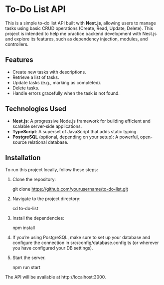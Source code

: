 # To-Do List API

This is a simple to-do list API built with **Nest.js**, allowing users to manage tasks using basic CRUD operations (Create, Read, Update, Delete). This project is intended to help me practice backend development with Nest.js and explore its features, such as dependency injection, modules, and controllers.

## Features

- Create new tasks with descriptions.
- Retrieve a list of tasks.
- Update tasks (e.g., marking as completed).
- Delete tasks.
- Handle errors gracefully when the task is not found.

## Technologies Used

- **Nest.js**: A progressive Node.js framework for building efficient and scalable server-side applications.
- **TypeScript**: A superset of JavaScript that adds static typing.
- **PostgreSQL** (optional, depending on your setup): A powerful, open-source relational database.

## Installation

To run this project locally, follow these steps:

1. Clone the repository:
   
   git clone https://github.com/yourusername/to-do-list.git

3. Navigate to the project directory:
   
   cd to-do-list

5. Install the dependencies:
   
   npm install

7. If you’re using PostgreSQL, make sure to set up your database and configure the connection in src/config/database.config.ts (or wherever you have configured your DB settings).
   
8. Start the server.
   
   npm run start

The API will be available at http://localhost:3000.

